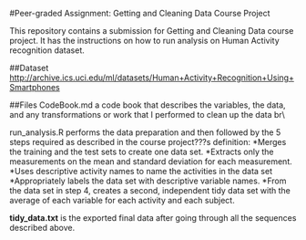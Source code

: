 #Peer-graded Assignment: Getting and Cleaning Data Course Project

This repository contains a  submission for Getting and Cleaning Data course project. It has the instructions on how to run analysis on Human Activity recognition dataset.

##Dataset
http://archive.ics.uci.edu/ml/datasets/Human+Activity+Recognition+Using+Smartphones

##Files
 CodeBook.md a code book that describes the variables, the data, and any transformations or  work that I performed to clean up the data br\

 run_analysis.R performs the data preparation and then followed by the 5 steps required as    described in the course project???s definition:
        *Merges the training and the test sets to create one data set.
        *Extracts only the measurements on the mean and standard deviation for each measurement.
        *Uses descriptive activity names to name the activities in the data set
        *Appropriately labels the data set with descriptive variable names.
        *From the data set in step 4, creates a second, independent tidy data set with the average of each variable for each activity and each subject.

**tidy_data.txt** is the exported final data after going through all the sequences described above.
